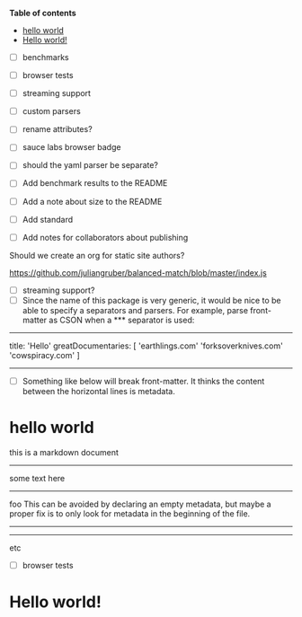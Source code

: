 <!-- START doctoc generated TOC please keep comment here to allow auto update -->
<!-- DON'T EDIT THIS SECTION, INSTEAD RE-RUN doctoc TO UPDATE -->
**Table of contents**

- [hello world](#hello-world)
- [Hello world!](#hello-world)

<!-- END doctoc generated TOC please keep comment here to allow auto update -->


* [ ] benchmarks
* [ ] browser tests
* [ ] streaming support
* [ ] custom parsers
* [ ] rename attributes?
* [ ] sauce labs browser badge
* [ ] should the yaml parser be separate?
* [ ] Add benchmark results to the README
* [ ] Add a note about size to the README
* [ ] Add standard

* [ ] Add notes for collaborators about publishing

Should we create an org for static site authors?

https://github.com/juliangruber/balanced-match/blob/master/index.js

* [ ] streaming support?
* [ ] Since the name of this package is very generic, it would be nice to be able to specify a separators and parsers. For example, parse front-matter as CSON when a *** separator is used:

***
title: 'Hello'
greatDocumentaries: [
    'earthlings.com'
    'forksoverknives.com'
    'cowspiracy.com'
]
***

* [ ] Something like below will break front-matter. It thinks the content between the horizontal lines is metadata.

# hello world

this is a markdown document

---

some text here

---

foo
This can be avoided by declaring an empty metadata, but maybe a proper fix is to only look for metadata in the beginning of the file.

---
---

etc

* [ ] browser tests

# Hello world!
